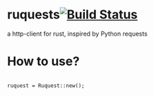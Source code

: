 # ruquests[![Build Status](https://travis-ci.org/elastic7327/ruquests.svg?branch=master)](https://travis-ci.org/elastic7327/ruquests)





a http-client for rust, inspired by Python requests



# How to use?
```

ruquest = Ruquest::new();


```
